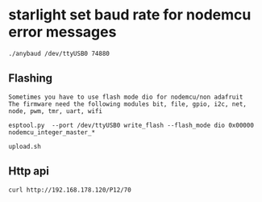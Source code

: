 # starlight set baud rate for nodemcu error messages

    ./anybaud /dev/ttyUSB0 74880

## Flashing

    Sometimes you have to use flash mode dio for nodemcu/non adafruit
    The firmware need the following modules bit, file, gpio, i2c, net, node, pwm, tmr, uart, wifi

    esptool.py  --port /dev/ttyUSB0 write_flash --flash_mode dio 0x00000 nodemcu_integer_master_*

    upload.sh

## Http api

    curl http://192.168.178.120/P12/70
